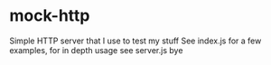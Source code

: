 # mock-http
Simple HTTP server that I use to test my stuff
See index.js for a few examples, for in depth usage see server.js bye
